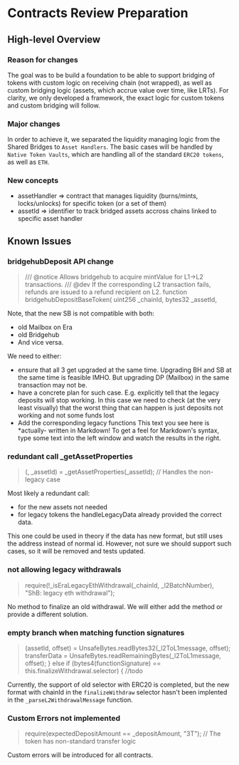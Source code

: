 # Contracts Review Preparation
## High-level Overview 
### Reason for changes
The goal was to be build a foundation to be able to support bridging of tokens with custom logic on receiving chain (not wrapped), as well as custom bridging logic (assets, which accrue value over time, like LRTs).
For clarity, we only developed a framework, the exact logic for custom tokens and custom bridging will follow.
### Major changes
In order to achieve it, we separated the liquidity managing logic from the Shared Bridges to `Asset Handlers`. The basic cases will be handled by `Native Token Vaults`, which are handling all of the standard `ERC20 tokens`, as well as `ETH`.
### New concepts
- assetHandler => contract that manages liquidity (burns/mints, locks/unlocks) for specific token (or a set of them)
- assetId => identifier to track bridged assets accross chains linked to specific asset handler

## Known Issues
### bridgehubDeposit API change
>   /// @notice Allows bridgehub to acquire mintValue for L1->L2 transactions.
    /// @dev If the corresponding L2 transaction fails, refunds are issued to a refund recipient on L2.
    function bridgehubDepositBaseToken(
        uint256 _chainId,
        bytes32 _assetId,

Note, that the new SB is not compatible with both:
- old Mailbox on Era
- old Bridgehub
- And vice versa.

We need to either:

- ensure that all 3 get upgraded at the same time. Upgrading BH and SB at the same time is feasible IMHO. But upgrading DP (Mailbox) in the same transaction may not be.
- have a concrete plan for such case. E.g. explicitly tell that the legacy deposits will stop working. In this case we need to check (at the very least visually) that the worst thing that can happen is just deposits not working and not some funds lost
- Add the corresponding legacy functions
This text you see here is *actually- written in Markdown! To get a feel
for Markdown's syntax, type some text into the left window and
watch the results in the right.

### redundant call _getAssetProperties
>  (, _assetId) = _getAssetProperties(_assetId); // Handles the non-legacy case

Most likely a redundant call:
- for the new assets not needed
- for legacy tokens the handleLegacyData already provided the correct data.

This one could be used in theory if the data has new format, but still uses the address instead of normal id. However, not sure we should support such cases, so it will be removed and tests updated.
### not allowing legacy withdrawals
>  require(!_isEraLegacyEthWithdrawal(_chainId, _l2BatchNumber), "ShB: legacy eth withdrawal");

No method to finalize an old withdrawal.
We will either add the method or provide a different solution.

### empty branch when matching function signatures
>  (assetId, offset) = UnsafeBytes.readBytes32(_l2ToL1message, offset);
        transferData = UnsafeBytes.readRemainingBytes(_l2ToL1message, offset);
    } else if (bytes4(functionSignature) == this.finalizeWithdrawal.selector) {
        //todo

Currently, the support of old selector with ERC20 is completed, but the new format with chainId in the `finalizeWithdraw` selector hasn't been implented in the `_parseL2WithdrawalMessage` function.

### Custom Errors not implemented
> require(expectedDepositAmount == _depositAmount, "3T"); // The token has non-standard transfer logic

Custom errors will be introduced for all contracts.